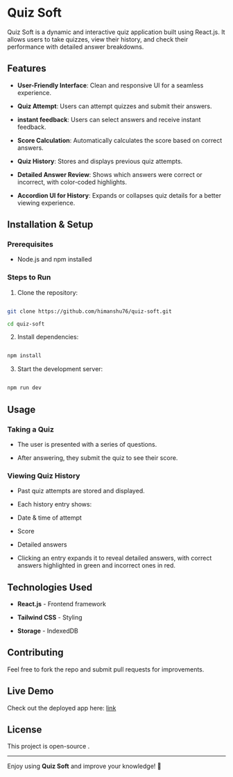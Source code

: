 # Quiz Soft

  

Quiz Soft is a dynamic and interactive quiz application built using React.js. It allows users to take quizzes, view their history, and check their performance with detailed answer breakdowns.

  

## Features

  

-  **User-Friendly Interface**: Clean and responsive UI for a seamless experience.

-  **Quiz Attempt**: Users can attempt quizzes and submit their answers.

-  **instant feedback**: Users can select answers and receive instant feedback.

-  **Score Calculation**: Automatically calculates the score based on correct answers.

-  **Quiz History**: Stores and displays previous quiz attempts.

-  **Detailed Answer Review**: Shows which answers were correct or incorrect, with color-coded highlights.

-  **Accordion UI for History**: Expands or collapses quiz details for a better viewing experience.

  
  
  

## Installation & Setup

  

### Prerequisites

- Node.js and npm installed

  

### Steps to Run

1. Clone the repository:

```bash

git clone https://github.com/himanshu76/quiz-soft.git

cd quiz-soft

```

2. Install dependencies:

```bash

npm install

```

3. Start the development server:

```bash

npm run dev

```

  

## Usage

  

### Taking a Quiz

- The user is presented with a series of questions.

- After answering, they submit the quiz to see their score.

  

### Viewing Quiz History

- Past quiz attempts are stored and displayed.

- Each history entry shows:

- Date & time of attempt

- Score

- Detailed answers

- Clicking an entry expands it to reveal detailed answers, with correct answers highlighted in green and incorrect ones in red.

  

## Technologies Used

-  **React.js** - Frontend framework

-  **Tailwind CSS** - Styling

-  **Storage** - IndexedDB

  
  
  
  

## Contributing

Feel free to fork the repo and submit pull requests for improvements.

  
  

## Live Demo

Check out the deployed app here: [link](Link)

  
  

## License

This project is open-source .

---

Enjoy using **Quiz Soft** and improve your knowledge! 🚀